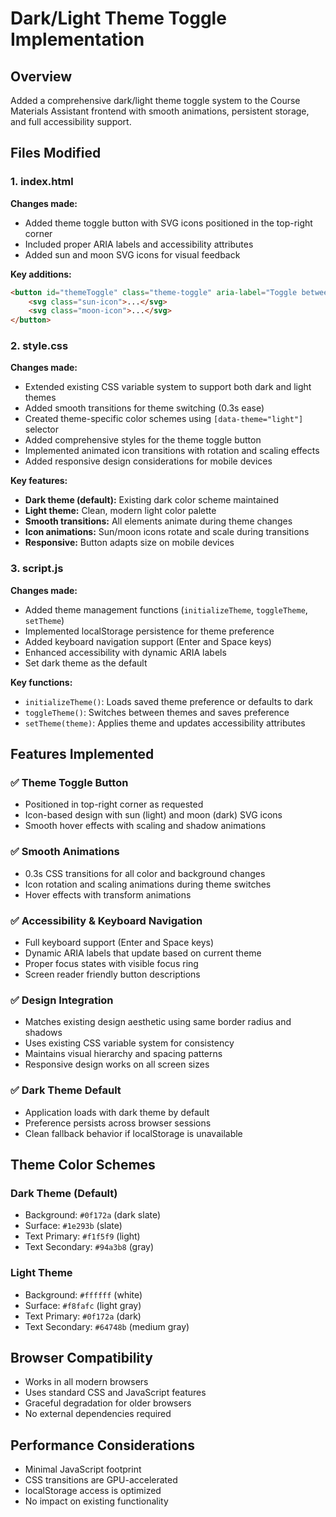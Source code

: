 # Dark/Light Theme Toggle Implementation

## Overview
Added a comprehensive dark/light theme toggle system to the Course Materials Assistant frontend with smooth animations, persistent storage, and full accessibility support.

## Files Modified

### 1. index.html
**Changes made:**
- Added theme toggle button with SVG icons positioned in the top-right corner
- Included proper ARIA labels and accessibility attributes
- Added sun and moon SVG icons for visual feedback

**Key additions:**
```html
<button id="themeToggle" class="theme-toggle" aria-label="Toggle between light and dark theme" title="Toggle Theme">
    <svg class="sun-icon">...</svg>
    <svg class="moon-icon">...</svg>
</button>
```

### 2. style.css
**Changes made:**
- Extended existing CSS variable system to support both dark and light themes
- Added smooth transitions for theme switching (0.3s ease)
- Created theme-specific color schemes using `[data-theme="light"]` selector
- Added comprehensive styles for the theme toggle button
- Implemented animated icon transitions with rotation and scaling effects
- Added responsive design considerations for mobile devices

**Key features:**
- **Dark theme (default):** Existing dark color scheme maintained
- **Light theme:** Clean, modern light color palette
- **Smooth transitions:** All elements animate during theme changes
- **Icon animations:** Sun/moon icons rotate and scale during transitions
- **Responsive:** Button adapts size on mobile devices

### 3. script.js
**Changes made:**
- Added theme management functions (`initializeTheme`, `toggleTheme`, `setTheme`)
- Implemented localStorage persistence for theme preference
- Added keyboard navigation support (Enter and Space keys)
- Enhanced accessibility with dynamic ARIA labels
- Set dark theme as the default

**Key functions:**
- `initializeTheme()`: Loads saved theme preference or defaults to dark
- `toggleTheme()`: Switches between themes and saves preference
- `setTheme(theme)`: Applies theme and updates accessibility attributes

## Features Implemented

### ✅ Theme Toggle Button
- Positioned in top-right corner as requested
- Icon-based design with sun (light) and moon (dark) SVG icons
- Smooth hover effects with scaling and shadow animations

### ✅ Smooth Animations
- 0.3s CSS transitions for all color and background changes
- Icon rotation and scaling animations during theme switches
- Hover effects with transform animations

### ✅ Accessibility & Keyboard Navigation
- Full keyboard support (Enter and Space keys)
- Dynamic ARIA labels that update based on current theme
- Proper focus states with visible focus ring
- Screen reader friendly button descriptions

### ✅ Design Integration
- Matches existing design aesthetic using same border radius and shadows
- Uses existing CSS variable system for consistency
- Maintains visual hierarchy and spacing patterns
- Responsive design works on all screen sizes

### ✅ Dark Theme Default
- Application loads with dark theme by default
- Preference persists across browser sessions
- Clean fallback behavior if localStorage is unavailable

## Theme Color Schemes

### Dark Theme (Default)
- Background: `#0f172a` (dark slate)
- Surface: `#1e293b` (slate)
- Text Primary: `#f1f5f9` (light)
- Text Secondary: `#94a3b8` (gray)

### Light Theme
- Background: `#ffffff` (white)
- Surface: `#f8fafc` (light gray)
- Text Primary: `#0f172a` (dark)
- Text Secondary: `#64748b` (medium gray)

## Browser Compatibility
- Works in all modern browsers
- Uses standard CSS and JavaScript features
- Graceful degradation for older browsers
- No external dependencies required

## Performance Considerations
- Minimal JavaScript footprint
- CSS transitions are GPU-accelerated
- localStorage access is optimized
- No impact on existing functionality